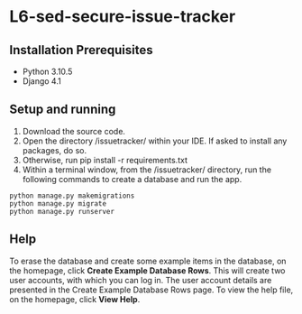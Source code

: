 # L6-sed-secure-issue-tracker

## Installation Prerequisites
- Python 3.10.5
- Django 4.1

## Setup and running
1. Download the source code.
2. Open the directory /issuetracker/ within your IDE. If asked to install any packages, do so.
3. Otherwise, run pip install -r requirements.txt
4. Within a terminal window, from the /issuetracker/ directory, run the following commands to create a database and run the app.
```
python manage.py makemigrations
python manage.py migrate
python manage.py runserver
```
## Help
To erase the database and create some example items in the database, on the homepage, click **Create Example Database Rows**.
This will create two user accounts, with which you can log in. The user account details are presented in the Create Example Database Rows page.
To view the help file, on the homepage, click **View Help**.
